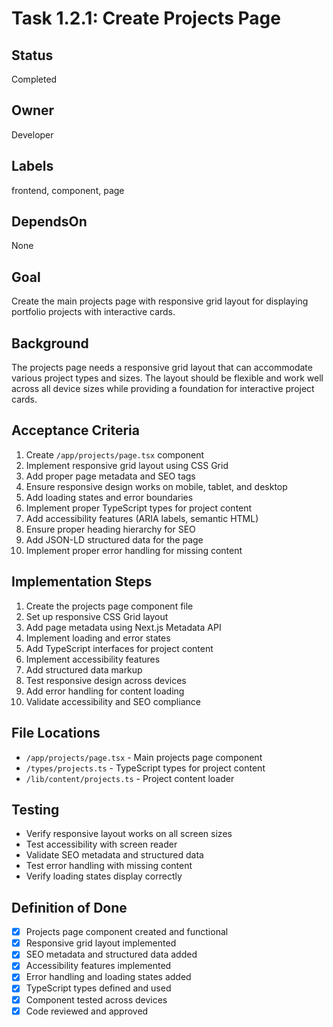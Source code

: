 # Task 1.2.1: Create Projects Page

## Status
Completed

## Owner
Developer

## Labels
frontend, component, page

## DependsOn
None

## Goal
Create the main projects page with responsive grid layout for displaying portfolio projects with interactive cards.

## Background
The projects page needs a responsive grid layout that can accommodate various project types and sizes. The layout should be flexible and work well across all device sizes while providing a foundation for interactive project cards.

## Acceptance Criteria
1. Create `/app/projects/page.tsx` component
2. Implement responsive grid layout using CSS Grid
3. Add proper page metadata and SEO tags
4. Ensure responsive design works on mobile, tablet, and desktop
5. Add loading states and error boundaries
6. Implement proper TypeScript types for project content
7. Add accessibility features (ARIA labels, semantic HTML)
8. Ensure proper heading hierarchy for SEO
9. Add JSON-LD structured data for the page
10. Implement proper error handling for missing content

## Implementation Steps
1. Create the projects page component file
2. Set up responsive CSS Grid layout
3. Add page metadata using Next.js Metadata API
4. Implement loading and error states
5. Add TypeScript interfaces for project content
6. Implement accessibility features
7. Add structured data markup
8. Test responsive design across devices
9. Add error handling for content loading
10. Validate accessibility and SEO compliance

## File Locations
- `/app/projects/page.tsx` - Main projects page component
- `/types/projects.ts` - TypeScript types for project content
- `/lib/content/projects.ts` - Project content loader

## Testing
- Verify responsive layout works on all screen sizes
- Test accessibility with screen reader
- Validate SEO metadata and structured data
- Test error handling with missing content
- Verify loading states display correctly

## Definition of Done
- [x] Projects page component created and functional
- [x] Responsive grid layout implemented
- [x] SEO metadata and structured data added
- [x] Accessibility features implemented
- [x] Error handling and loading states added
- [x] TypeScript types defined and used
- [x] Component tested across devices
- [x] Code reviewed and approved 